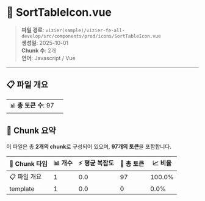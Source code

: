 # 📄 SortTableIcon.vue

> **파일 경로**: `vizier(sample)/vizier-fe-all-develop/src/components/prod/icons/SortTableIcon.vue`  
> **생성일**: 2025-10-01  
> **Chunk 수**: 2개  
> **언어**: Javascript / Vue
---


## 📋 파일 개요

| | |
|--|--|
| 📊 **총 토큰 수**: 97 |  |






## 🧩 Chunk 요약

이 파일은 총 **2개의 chunk**로 구성되어 있으며, **97개의 토큰**을 포함합니다.

| 🧩 Chunk 타입 | 📊 개수 | ⚡ 평균 복잡도 | 📝 총 토큰 | 📈 비율 |
|---------------|--------|-------------|----------|--------|
| 📋 파일 개요 | 1 | 0.0 | 97 | 100.0% |
| template | 1 | 0.0 | 0 | 0.0% |

